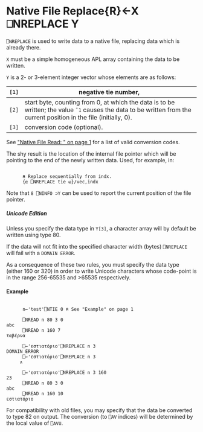 




<h1 class="heading"><span class="name">Native File Replace</span><span class="command">{R}←X ⎕NREPLACE Y</span></h1>

`⎕NREPLACE` is used to write data to a native file, replacing data which is already there.


`X` must be a simple homogeneous APL array containing the data to be written.


`Y` is a 2- or 3-element integer vector whose elements are as follows:

| `[1]` | negative tie number, |
| --- | ---  |
| `[2]` | start byte, counting from 0, at which the data is to be written; the value `¯1` causes the data to be written from the current position in the file (initially, 0). |
| `[3]` | conversion code (optional). |



See ["Native File Read: " on page 1](nread.md) for a list of valid conversion codes.


The shy result is the location of the internal file pointer which will be pointing to the end of the newly written data. Used, for example, in:
```apl

      ⍝ Replace sequentially from indx.
      {⍺ ⎕NREPLACE tie ⍵}/vec,indx 
```


Note that `8 ⎕NINFO ⊃Y`  can be used to report the current position of the file pointer.

##### Unicode Edition


Unless you specify the data type in `Y[3]`, a character array will by default be written using type 80.


If the data will not fit into the specified character width (bytes) `⎕NREPLACE` will fail with a `DOMAIN ERROR`.


As a consequence of these two rules, you must specify the data type (either 160 or 320) in order to write Unicode characters whose code-point is in the range 256-65535 and >65535 respectively.

#### Example
```apl

      n←'test'⎕NTIE 0 ⍝ See "Example" on page 1

      ⎕NREAD n 80 3 0
abc
      ⎕NREAD n 160 7
ταβέρνα

      ⎕←'εστιατόριο'⎕NREPLACE n 3
DOMAIN ERROR
      ⎕←'εστιατόριο'⎕NREPLACE n 3
     ∧

      ⎕←'εστιατόριο'⎕NREPLACE n 3 160
23
      ⎕NREAD n 80 3 0
abc
      ⎕NREAD n 160 10
εστιατόριο
```


For compatibility with old files, you may specify that the data be converted to type 82 on output. The conversion (to `⎕AV` indices) will be determined by the local value of `⎕AVU`.


